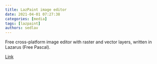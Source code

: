 ```yaml
---
title: LazPaint image editor
date: 2021-04-01 07:27:38
categories: [media]
tags: [lazpaint]
authors: sedlav
---
```


Free cross-platform image editor with raster and vector layers, written in Lazarus (Free Pascal).

[Link](https://lazpaint.github.io/)
